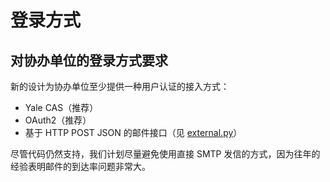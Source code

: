 # 登录方式

## 对协办单位的登录方式要求

新的设计为协办单位至少提供一种用户认证的接入方式：

- Yale CAS（推荐）
- OAuth2（推荐）
- 基于 HTTP POST JSON 的邮件接口（见 [external.py](./external.py)）

尽管代码仍然支持，我们计划尽量避免使用直接 SMTP 发信的方式，因为往年的经验表明邮件的到达率问题非常大。
